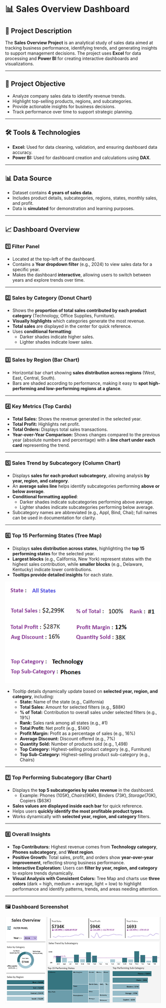 # 📊 Sales Overview Dashboard

## 📌 Project Description

The **Sales Overview Project** is an analytical study of sales data aimed at tracking business performance, identifying trends, and generating insights to support management decisions. The project uses **Excel** for data processing and **Power BI** for creating interactive dashboards and visualizations.

---

## 🎯 Project Objective

- Analyze company sales data to identify revenue trends.
- Highlight top-selling products, regions, and subcategories.
- Provide actionable insights for business decisions.
- Track performance over time to support strategic planning.

---

## 🛠️ Tools & Technologies

- **Excel:** Used for data cleaning, validation, and ensuring dashboard data accuracy.
- **Power BI:** Used for dashboard creation and calculations using **DAX**.

---

## 📊 Data Source

- Dataset contains **4 years of sales data**.
- Includes product details, subcategories, regions, states, monthly sales, and profit.
- Data is **simulated** for demonstration and learning purposes.

---

## 📈 Dashboard Overview

### 1️⃣ Filter Panel

- Located at the top-left of the dashboard.
- Contains a **Year dropdown filter** (e.g., 2024) to view sales data for a specific year.
- Makes the dashboard **interactive**, allowing users to switch between years and explore trends over time.

---

### 2️⃣ Sales by Category (Donut Chart)

- Shows the **proportion of total sales contributed by each product category** (Technology, Office Supplies, Furniture).
- **Visually highlights** which categories generate the most revenue.
- **Total sales** are displayed in the center for quick reference.
- Uses **conditional formatting**:
  - Darker shades indicate higher sales.
  - Lighter shades indicate lower sales.

---

### 3️⃣ Sales by Region (Bar Chart)

- Horizontal bar chart showing **sales distribution across regions** (West, East, Central, South).
- Bars are shaded according to performance, making it easy to **spot high-performing and low-performing regions at a glance**.

---

### 4️⃣ Key Metrics (Top Cards)

- **Total Sales:** Shows the revenue generated in the selected year.
- **Total Profit:** Highlights net profit.
- **Total Orders:** Displays total sales transactions.
- **Year-over-Year Comparison:** Shows changes compared to the previous year (absolute numbers and percentage) with a **line chart under each card** representing the trend.

---

### 5️⃣ Sales Trend by Subcategory (Column Chart)

- Displays **sales for each product subcategory**, allowing analysis **by year, region, and category**.
- An **average sales line** helps identify subcategories performing **above or below average**.
- **Conditional formatting applied**:
  - Darker shades indicate subcategories performing above average.
  - Lighter shades indicate subcategories performing below average.
- Subcategory names are abbreviated (e.g., Appl, Bind, Chai); full names can be used in documentation for clarity.

---

### 6️⃣ Top 15 Performing States (Tree Map)

- Displays **sales distribution across states**, highlighting the **top 15 performing states** for the selected year.
- **Largest blocks** (e.g., California, New York) represent states with the highest sales contribution, while **smaller blocks** (e.g., Delaware, Kentucky) indicate lower contributions.
- **Tooltips provide detailed insights** for each state.

![Tooltip Screenshot](https://github.com/nagendra-gk/Sales-Overview/blob/main/TooltipScreenshot.png)

- Tooltip details dynamically update based on **selected year, region, and category**, including:
  - **State:** Name of the state (e.g., California)
  - **Total Sales:** Amount for selected filters (e.g., $88K)
  - **% of Total:** Contribution to overall sales under selected filters (e.g., 19%)
  - **Rank:** Sales rank among all states (e.g., #1)
  - **Total Profit:** Net profit (e.g., $14K)
  - **Profit Margin:** Profit as a percentage of sales (e.g., 16%)
  - **Average Discount:** Discount offered (e.g., 7%)
  - **Quantity Sold:** Number of products sold (e.g., 1,498)
  - **Top Category:** Highest-selling product category (e.g., Furniture)
  - **Top Sub-Category:** Highest-selling product sub-category (e.g., Chairs)

---

### 7️⃣ Top Performing Subcategory (Bar Chart)

- Displays the **top 5 subcategories by sales revenue** in the dashboard.
  - Example: Phones ($105K), Chairs ($96K), Binders ($73K), Storage ($70K), Copiers ($63K)
- **Sales values are displayed inside each bar** for quick reference.
- Helps users **quickly identify the most profitable product types**.
- Works dynamically with **selected year, region, and category** filters.

---

### 8️⃣ Overall Insights

- **Top Contributors:** Highest revenue comes from **Technology category**, **Phones subcategory**, and **West region**.
- **Positive Growth:** Total sales, profit, and orders show **year-over-year improvement**, reflecting strong business performance.
- **Interactive Exploration:** Users can **filter by year, region, and category** to explore trends dynamically.
- **Visual Analysis with Consistent Colors:** Tree Map and charts use **three colors** (dark = high, medium = average, light = low) to highlight performance and identify patterns, trends, and areas needing attention.

---

### 🖼 Dashboard Screenshot

![Sales Dashboard](https://github.com/nagendra-gk/Sales-Overview/blob/main/DashboardImage.png)
